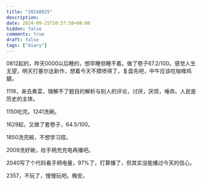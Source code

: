```yaml
---
title: "20240925"
description: 
date: 2024-09-25T10:57:58+08:00
hidden: false
comments: true
draft: false
tags: ["diary"]
---
```

0812起的，昨天0000以后睡的，想早睡但睡不着。做了卷子67.2/100。感觉人生无望，明天打塞尔达新作，想着今天不摸喷得了，复盘先吧，中午应该吃咖喱鸡腿。

1119，来去煮菜，理解不了题目的解析与别人的评论，讨厌，厌烦，唾弃。人民是历史的主体。

1150吃完。1241洗碗。

1629起，又做了套卷子，64.5/100。

1850洗完碗，不想学习捏。

2009洗好碗，给手柄充充电再播吧。

2040写了个代码看手柄电量，97%了，打算播了，但其实没能播过今天的信心。

2357，不玩了，慢慢玩吧。晚安。
